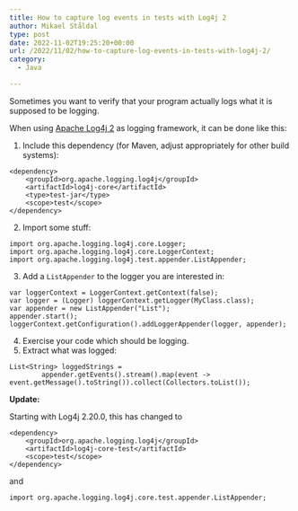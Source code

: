 ```yaml
---
title: How to capture log events in tests with Log4j 2
author: Mikael Ståldal
type: post
date: 2022-11-02T19:25:20+00:00
url: /2022/11/02/how-to-capture-log-events-in-tests-with-log4j-2/
category:
  - Java

---
```

Sometimes you want to verify that your program actually logs what it is supposed to be logging.

When using [Apache Log4j 2][1] as logging framework, it can be done like this:

  1. Include this dependency (for Maven, adjust appropriately for other build systems): 
```
<dependency>
    <groupId>org.apache.logging.log4j</groupId>
    <artifactId>log4j-core</artifactId>
    <type>test-jar</type>
    <scope>test</scope>
</dependency>

```

  2. Import some stuff: 
```
import org.apache.logging.log4j.core.Logger;
import org.apache.logging.log4j.core.LoggerContext;
import org.apache.logging.log4j.test.appender.ListAppender;

```

  3. Add a `ListAppender` to the logger you are interested in: 
```
var loggerContext = LoggerContext.getContext(false);
var logger = (Logger) loggerContext.getLogger(MyClass.class);
var appender = new ListAppender("List");
appender.start();
loggerContext.getConfiguration().addLoggerAppender(logger, appender);

```

  4. Exercise your code which should be logging.
  5. Extract what was logged: 
```
List<String> loggedStrings = 
        appender.getEvents().stream().map(event -> event.getMessage().toString()).collect(Collectors.toList());

```

**Update:**

Starting with Log4j 2.20.0, this has changed to

```
<dependency>
    <groupId>org.apache.logging.log4j</groupId>
    <artifactId>log4j-core-test</artifactId>
    <scope>test</scope>
</dependency>

```

and

```
import org.apache.logging.log4j.core.test.appender.ListAppender;

```

 [1]: https://logging.apache.org/log4j/2.x/index.html